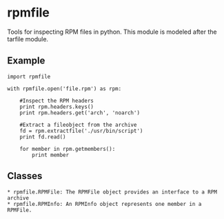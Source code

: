 rpmfile
========

Tools for inspecting RPM files in python. This module is modeled after the tarfile module.

## Example 

    import rpmfile
    
    with rpmfile.open('file.rpm') as rpm:
    
        #Inspect the RPM headers
        print rpm.headers.keys()
        print rpm.headers.get('arch', 'noarch')
        
        #Extract a fileobject from the archive
        fd = rpm.extractfile('./usr/bin/script')
        print fd.read() 
        
        for member in rpm.getmembers():
            print member
        

## Classes
    
    * rpmfile.RPMFile: The RPMFile object provides an interface to a RPM archive
    * rpmfile.RPMInfo: An RPMInfo object represents one member in a RPMFile.
